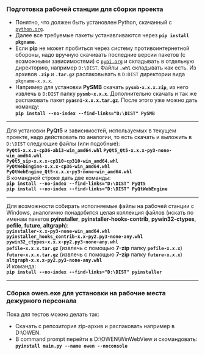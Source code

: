 ### Подготовка рабочей станции для сборки проекта ###
- Понятно, что должен быть установлен Python, скачанный с [`python.org`](https://python.org).    
- Далее все требуемые пакеты устанавливаются через **`pip install pkgname`**.    
- Если **pip** не может пробиться через систему противоинтернетной обороны, надо
вручную скачивать последние версии пакетов (с возможными зависимостями) с
[`pypi.org`](https://pypi.org) и складывать в отдельную директорию, например
`D:\DIST`. Файлы **`.whl`** складывать как есть. Из архивов **`.zip`** и **`.tar.gz`**
распаковывать в `D:DIST` директории вида `pkgname-x.x.x`.    
- Например для установки **PySMB** скачать **`pysmb-x.x.x.zip`**, из него извлечь
в `D:DIST` папку **`pysmb-x.x.x`**. Дополнительно скачать и так же распаковать пакет
**`pyasn1-x.x.x.tar.gz`**. После этого уже можно дать команду:    
**`pip install --no-index --find-links="D:\DIST" PySMB`**    

----

Для установки **PyQt5** и зависимостей, используемых в текущем проекте, надо
действовать по аналогии, то есть скачать и выложить в `D:\DIST` следующие файлы
(или подобные):    
**`PyQt5-x.x.x-cp36-abi3-win_amd64.whl`**
**`PyQt5_Qt5-x.x.x-py3-none-win_amd64.whl`**    
**`PyQt5_sip-x.x.x-cp310-cp310-win_amd64.whl`**    
**`PyQtWebEngine-x.x.x-cp36-win_amd64.whl`**    
**`PyQtWebEngine_Qt5-x.x.x-py3-none-win_amd64.whl`**    
В командной строке дать две команды:    
**`pip install --no-index --find-links="D:\DIST" PyQt5`**    
**`pip install --no-index --find-links="D:\DIST" PyQtWebEngine`**    

----

Для возможности собирать исполняемые файлы на рабочей станции с Windows, аналогично
понадобится целая коллекция файлов (искать по именам пакетов **pyinstaller**,
**pyinstaller-hooks-contrib**, **pywin32-ctypes**, **pefile**, **future**,
**altgraph**):    
**`pyinstaller-x.x-py3-none-win_amd64.whl`**    
**`pyinstaller_hooks_contrib-x.x-py2.py3-none-any.whl`**    
**`pywin32_ctypes-x.x.x-py2.py3-none-any.whl`**    
**`pefile-x.x.x.tar.gz`** (извлечь с помощью **7-zip** папку **`pefile-x.x.x`**)    
**`future-x.x.x.tar.gz`** (извлечь с помощью **7-zip** папку **`future-x.x.x`**)    
**`altgraph-x.x.x-py2.py3-none-any.whl`**    
И команда:    
**`pip install --no-index --find-links="D:\DIST" pyinstaller`**    

----

### Сборка owen.exe для установки на рабочие места дежурного персонала ###

Пока для тестов можно делать так:    
- Скачать с репозитория zip-архив и распаковать например в D:\OWEN.    
- В command prompt перейти в D:\OWEN\WinWebView и скомандовать:    
**`pyinstall main.py --name owen --noconsole`**    
